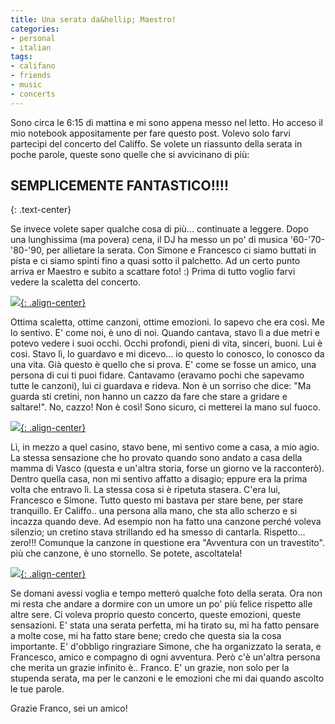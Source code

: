 ```yaml
---
title: Una serata da&hellip; Maestro!
categories:
- personal
- italian
tags:
- califano
- friends
- music
- concerts
---
```

Sono circa le 6:15 di mattina e mi sono appena messo nel letto. Ho acceso il
mio notebook appositamente per fare questo post. Volevo solo farvi partecipi
del concerto del Califfo. Se volete un riassunto della serata in poche parole,
queste sono quelle che si avvicinano di più:

## SEMPLICEMENTE FANTASTICO!!!!
{: .text-center}
  
Se invece volete saper qualche cosa di più... continuate a leggere. Dopo una
lunghissima (ma povera) cena, il DJ ha messo un po' di musica '60-'70-'80-'90,
per allietare la serata. Con Simone e Francesco ci siamo buttati in pista e ci
siamo spinti fino a quasi sotto il palchetto. Ad un certo punto arriva er
Maestro e subito a scattare foto! :) Prima di tutto voglio farvi vedere la
scaletta del concerto.  

[![]({{site.url}}/images/scaletta.jpg){: .align-center}]({{site.url}}/images/scaletta.jpg)

Ottima scaletta, ottime canzoni, ottime emozioni. Io sapevo che era così. Me lo
sentivo. E' come noi, è uno di noi. Quando cantava, stavo lì a due metri e
potevo vedere i suoi occhi. Occhi profondi, pieni di vita, sinceri, buoni. Lui
è cosi. Stavo lì, lo guardavo e mi dicevo... io questo lo conosco, lo conosco
da una vita. Già questo è quello che si prova. E' come se fosse un amico, una
persona di cui ti puoi fidare. Cantavamo (eravamo pochi che sapevamo tutte le
canzoni), lui ci guardava e rideva. Non è un sorriso che dice: "Ma guarda sti
cretini, non hanno un cazzo da fare che stare a gridare e saltare!". No,
cazzo! Non è così! Sono sicuro, ci metterei la mano sul fuoco.  

[![]({{site.url}}/images/IMG_0291.JPG){: .align-center}]({{site.url}}/images/IMG_0291.JPG)
  
Lì, in mezzo a quel casino, stavo bene, mi sentivo come a casa, a mio agio. La
stessa sensazione che ho provato quando sono andato a casa della mamma di
Vasco (questa e un'altra storia, forse un giorno ve la racconterò). Dentro
quella casa, non mi sentivo affatto a disagio; eppure era la prima volta che
entravo lì. La stessa cosa si è ripetuta stasera. C'era lui, Francesco e
Simone. Tutto questo mi bastava per stare bene, per stare tranquillo. Er
Califfo.. una persona alla mano, che sta allo scherzo e si incazza quando
deve. Ad esempio non ha fatto una canzone perché voleva silenzio; un cretino
stava strillando ed ha smesso di cantarla. Rispetto... zero!!! Comunque la
canzone in questione era "Avventura con un travestito". più che canzone, è uno
stornello. Se potete, ascoltatela!

[![]({{site.url}}/images/IMG_0268.JPG){: .align-center}]({{site.url}}/images/IMG_0268.JPG)

Se domani avessi voglia e tempo metterò qualche foto della serata. Ora non mi
resta che andare a dormire con un umore un po' più felice rispetto alle altre
sere. Ci voleva proprio questo concerto, queste emozioni, queste sensazioni.
E' stata una serata perfetta, mi ha tirato su, mi ha fatto pensare a molte
cose, mi ha fatto stare bene; credo che questa sia la cosa importante. E'
d'obbligo ringraziare Simone, che ha organizzato la serata, e Francesco, amico
e compagno di ogni avventura. Però c'è un'altra persona che merita un grazie
infinito è.. Franco. E' un grazie, non solo per la stupenda serata, ma per le
canzoni e le emozioni che mi dai quando ascolto le tue parole.

Grazie Franco, sei un amico!
